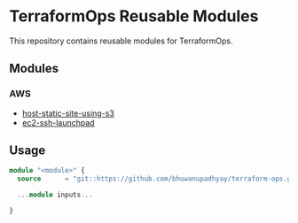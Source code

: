 # TerraformOps Reusable Modules

This repository contains reusable modules for TerraformOps.

## Modules

### AWS

* [host-static-site-using-s3](aws/host-static-site-using-s3)
* [ec2-ssh-launchpad](aws/host-static-site-using-s3)


## Usage

```terraform
module "<module>" {
  source      = "git::https://github.com/bhuwanupadhyay/terraform-ops.git//<cloud_provider>/<module>"

  ...module inputs...

}
```